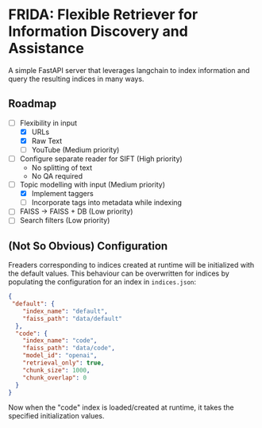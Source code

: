 # **FRIDA**: **F**lexible **R**etriever for **I**nformation **D**iscovery and **A**ssistance

A simple FastAPI server that leverages langchain to index information and query the resulting indices in many ways.

## Roadmap
- [ ] Flexibility in input
  - [x] URLs
  - [x] Raw Text
  - [ ] YouTube (Medium priority)
- [ ] Configure separate reader for SIFT (High priority)
  - No splitting of text
  - No QA required 
- [ ] Topic modelling with input (Medium priority)
  - [x] Implement taggers
  - [ ] Incorporate tags into metadata while indexing
- [ ] FAISS -> FAISS + DB (Low priority)
- [ ] Search filters (Low priority)

## (Not So Obvious) Configuration

Freaders corresponding to indices created at runtime will be initialized with the default values. This behaviour can be overwritten for indices by populating the configuration for an index in `indices.json`:

```json
{
 "default": {
    "index_name": "default",
    "faiss_path": "data/default"
  },
  "code": {
    "index_name": "code",
    "faiss_path": "data/code",
    "model_id": "openai",
    "retrieval_only": true,
    "chunk_size": 1000,
    "chunk_overlap": 0
  }
}
```

Now when the "code" index is loaded/created at runtime, it takes the specified initialization values.
